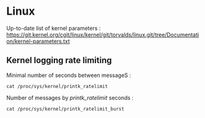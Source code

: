 # Linux #

Up-to-date list of kernel parameters : <https://git.kernel.org/cgit/linux/kernel/git/torvalds/linux.git/tree/Documentation/kernel-parameters.txt>

## Kernel logging rate limiting ##

Minimal number of seconds between messageS :

~~~~~
cat /proc/sys/kernel/printk_ratelimit
~~~~~

Number of messages by *printk_ratelimit* seconds :

~~~~~
cat /proc/sys/kernel/printk_ratelimit_burst
~~~~~

